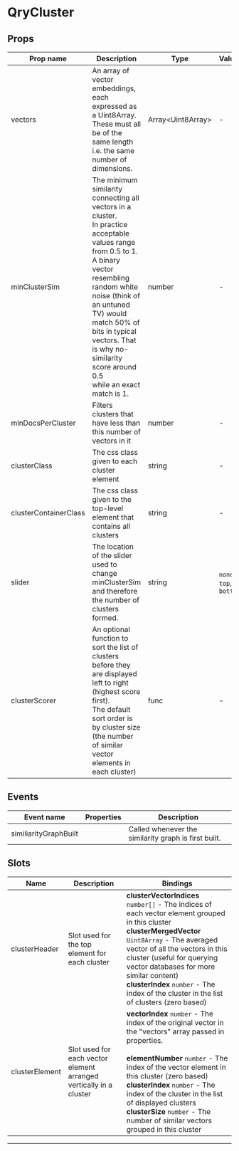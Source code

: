 # QryCluster

## Props

| Prop name             | Description                                                                                                                                                                                                                                                                                                              | Type                    | Values                  | Default                                         |
| --------------------- | ------------------------------------------------------------------------------------------------------------------------------------------------------------------------------------------------------------------------------------------------------------------------------------------------------------------------ | ----------------------- | ----------------------- | ----------------------------------------------- |
| vectors               | An array of vector embeddings, each expressed as a Uint8Array.<br/>These must all be of the same length i.e. the same number of dimensions.                                                                                                                                                                              | Array&lt;Uint8Array&gt; | -                       |                                                 |
| minClusterSim         | The minimum similarity connecting all vectors in a cluster.<br/>In practice acceptable values range from 0.5 to 1.<br/>A binary vector resembling random white noise (think of an untuned TV) would <br/>match 50% of bits in typical vectors. That is why no-similarity score around 0.5<br/>while an exact match is 1. | number                  | -                       | 0.7                                             |
| minDocsPerCluster     | Filters clusters that have less than this number of vectors in it                                                                                                                                                                                                                                                        | number                  | -                       | 1                                               |
| clusterClass          | The css class given to each cluster element                                                                                                                                                                                                                                                                              | string                  | -                       | "aos-qry-codes-cluster"                         |
| clusterContainerClass | The css class given to the top-level element that contains all clusters                                                                                                                                                                                                                                                  | string                  | -                       | "aos-qry-codes-clusters-container"              |
| slider                | The location of the slider used to change minClusterSim and therefore the number of clusters formed.                                                                                                                                                                                                                     | string                  | `none`, `top`, `bottom` | "top"                                           |
| clusterScorer         | An optional function to sort the list of clusters before they are displayed left to right (highest score first).<br/>The default sort order is by cluster size (the number of similar vector elements in each cluster)                                                                                                   | func                    | -                       | (cluster: Cluster) =&gt; cluster.indices.length |

## Events

| Event name            | Properties | Description                                          |
| --------------------- | ---------- | ---------------------------------------------------- |
| similiarityGraphBuilt |            | Called whenever the similarity graph is first built. |

## Slots

| Name           | Description                                                        | Bindings                                                                                                                                                                                                                                                                                                                                                                                    |
| -------------- | ------------------------------------------------------------------ | ------------------------------------------------------------------------------------------------------------------------------------------------------------------------------------------------------------------------------------------------------------------------------------------------------------------------------------------------------------------------------------------- |
| clusterHeader  | Slot used for the top element for each cluster                     | **clusterVectorIndices** `number[]` - The indices of each vector element grouped in this cluster<br/>**clusterMergedVector** `Uint8Array` - The averaged vector of all the vectors in this cluster (useful for querying vector databases for more similar content)<br/>**clusterIndex** `number` - The index of the cluster in the list of clusters (zero based)                            |
| clusterElement | Slot used for each vector element arranged vertically in a cluster | **vectorIndex** `number` - The index of the original vector in the "vectors" array passed in properties.<br/><br/>**elementNumber** `number` - The index of the vector element in this cluster (zero based)<br/>**clusterIndex** `number` - The index of the cluster in the list of displayed clusters<br/>**clusterSize** `number` - The number of similar vectors grouped in this cluster |

---
